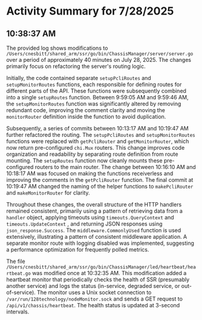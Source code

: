# Activity Summary for 7/28/2025

## 10:38:37 AM
The provided log shows modifications to `/Users/cnesbitt/shared_arm/ssr/go/bin/ChassisManager/server/server.go` over a period of approximately 40 minutes on July 28, 2025.  The changes primarily focus on refactoring the server's routing logic.

Initially, the code contained separate `setupPcliRoutes` and `setupMonitorRoutes` functions, each responsible for defining routes for different parts of the API.  These functions were subsequently combined into a single `setupRoutes` function.  Between 9:59:05 AM and 9:59:46 AM,  the `setupMonitorRoutes` function was significantly altered by removing redundant code, improving the comment clarity and moving the `monitorRouter` definition inside the function to avoid duplication.  

Subsequently, a series of commits between 10:13:17 AM and 10:19:47 AM further refactored the routing.  The `setupPcliRoutes` and `setupMonitorRoutes` functions were replaced with `getPcliRouter` and `getMonitorRouter`, which now return pre-configured `chi.Mux` routers. This change improves code organization and readability by separating route definition from route mounting. The `setupRoutes` function now cleanly mounts these pre-configured routers to the main router. The change between 10:16:10 AM and 10:18:17 AM was focused on making the functions receiverless and improving the comments in the `getPcliRouter` function.  The final commit at 10:19:47 AM changed the naming of the helper functions to `makePcliRouter` and `makeMonitorRouter` for clarity.

Throughout these changes, the overall structure of the HTTP handlers remained consistent, primarily using a pattern of retrieving data from a `handler` object, applying timeouts using `timeouts.QueryContext` and `timeouts.UpdateContext` , and returning JSON responses using `json_response.Success`.  The  `middleware.CommonlyUsed` function is used extensively, illustrating a pattern of consistent middleware application.  A separate monitor route with logging disabled was implemented, suggesting a performance optimization for frequently polled metrics.


The file `/Users/cnesbitt/shared_arm/ssr/go/bin/ChassisManager/led/heartbeat/heartbeat.go` was modified once at 10:32:35 AM.  This modification added a heartbeat monitor that periodically checks the health of SSR (presumably another service) and logs the status (in-service, degraded service, or out-of-service).  The monitor uses a Unix socket connection to `/var/run/128technology/nodeMonitor.sock` and sends a GET request to `/api/v1/chassis/heartbeat`.  The health status is updated at 3-second intervals.
